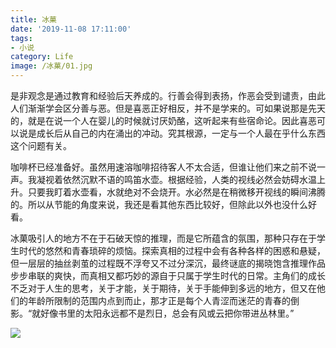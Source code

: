 ```yaml
---
title: 冰菓
date: '2019-11-08 17:11:00'
tags: 
- 小说
category: Life
image: /冰菓/01.jpg
---
```


是非观念是通过教育和经验后天养成的。行善会得到表扬，作恶会受到谴责，由此人们渐渐学会区分善与恶。但是喜恶正好相反，并不是学来的。可如果说那是先天的，就是在说一个人在婴儿的时候就讨厌奶酪，这听起来有些宿命论。因此喜恶可以说是成长后从自己的内在涌出的冲动。究其根源，一定与一个人最在乎什么东西这个问题有关。

咖啡杯已经准备好。虽然用速溶咖啡招待客人不太合适，但谁让他们来之前不说一声。我凝视着依然沉默不语的鸣笛水壶。根据经验，人类的视线必然会妨碍水温上升。只要我盯着水壶看，水就绝对不会烧开。水必然是在稍微移开视线的瞬间沸腾的。所以从节能的角度来说，我还是看其他东西比较好，但除此以外也没什么好看。

冰菓吸引人的地方不在于石破天惊的推理，而是它所蕴含的氛围，那种只存在于学生时代的悠然和青春琐碎的烦恼。探索真相的过程中会有各种各样的困惑和悬疑，但一层层的抽丝剥茧的过程既不浮夸又不过分深沉，最终谜底的揭晓饱含推理作品步步串联的爽快，而真相又都巧妙的源自于只属于学生时代的日常。主角们的成长不乏对于人生的思考，关于才能，关于期待，关于手能伸到多远的地方，但又在他们的年龄所限制的范围内点到而止，那才正是每个人青涩而迷茫的青春的倒影。“就好像书里的太阳永远都不是烈日，总会有风或云把你带进丛林里。”

![](冰菓\01.jpg)